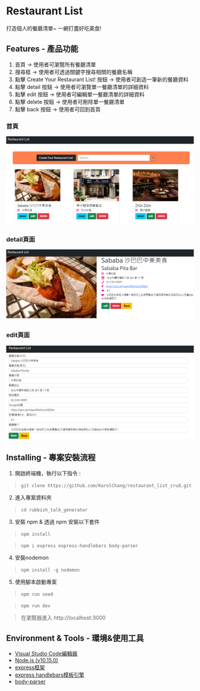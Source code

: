 # Restaurant List
打造個人的餐廳清單~
一網打盡好吃美食!

## Features - 產品功能
1. 首頁 -> 使用者可瀏覽所有餐廳清單
2. 搜尋框 -> 使用者可透過關鍵字搜尋相關的餐廳名稱
3. 點擊 Create Your Restaurant List! 按鈕 -> 使用者可創造一筆新的餐廳資料
4. 點擊 detail 按鈕 -> 使用者可瀏覽單一餐廳清單的詳細資料
5. 點擊 edit 按鈕 -> 使用者可編輯單一餐廳清單的詳細資料
6. 點擊 delete 按鈕 -> 使用者可刪除單一餐廳清單
7. 點擊 back 按鈕 -> 使用者可回到首頁

### 首頁
![](餐廳清單CRUD.png)
### detail頁面
![](detail.png)
### edit頁面
![](edit.png)

## Installing - 專案安裝流程
1. 開啟終端機，執行以下指令 :
> `git clone https://github.com/KarolChang/restaurant_list_crud.git`

2. 進入專案資料夾
> `cd rubbish_talk_generator`

3. 安裝 npm & 透過 npm 安裝以下套件
> `npm install`

> `npm i express express-handlebars body-parser`

4. 安裝nodemon
> `npm install -g nodemon`

5. 使用腳本啟動專案
> `npm run seed`

> `npm run dev`

> 在瀏覽器進入 http://localhost:3000

## Environment & Tools - 環境&使用工具
* [Visual Studio Code編輯器](https://code.visualstudio.com/)
* [Node.js (v10.15.0)](https://nodejs.org/en/)
* [express框架](https://www.npmjs.com/package/express)
* [express handlebars模板引擎](https://www.npmjs.com/package/express-handlebars)
* [body-parser](https://www.npmjs.com/package/body-parser)

